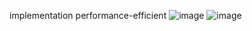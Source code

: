implementation performance-efficient
![image](https://github.com/AleksandraFalke/File001/assets/79189146/397b4982-778c-41b7-bfe5-67ceccdf4a79)
![image](https://github.com/AleksandraFalke/File001/assets/79189146/b1d7ea3d-0c17-4787-bcc8-57712c8da806)


